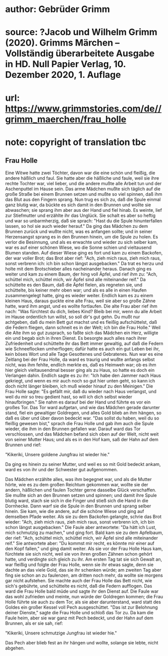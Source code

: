 # author: Gebrüder Grimm
# source: ?Jacob und Wilhelm Grimm (2020). Grimms Märchen – Vollständig überarbeitete Ausgabe in HD. Null Papier Verlag, 10. Dezember 2020, 1. Auflage
# url: https://www.grimmstories.com/de//grimm_maerchen/frau_holle
# note: copyright of translation tbc

## Frau Holle 

Eine Witwe hatte zwei Töchter, davon war die eine schön und fleißig, die
andere häßlich und faul. Sie hatte aber die häßliche und faule, weil sie
ihre rechte Tochter war, viel lieber, und die andere mußte alle Arbeit
tun und der Aschenputtel im Hause sein. Das arme Mädchen mußte sich
täglich auf die große Straße bei einem Brunnen setzen und mußte so viel
spinnen, daß ihm das Blut aus den Fingern sprang. Nun trug es sich zu,
daß die Spule einmal ganz blutig war, da bückte es sich damit in den
Brunnen und wollte sie abwaschen; sie sprang ihm aber aus der Hand und
fiel hinab. Es weinte, lief zur Stiefmutter und erzählte ihr das
Unglück. Sie schalt es aber so heftig und war so unbarmherzig, daß sie
sprach: "Hast du die Spule hinunterfallen lassen, so hol sie auch
wieder herauf." Da ging das Mädchen zu dem Brunnen zurück und wußte
nicht, was es anfangen sollte; und in seiner Herzensangst sprang es in
den Brunnen hinein, um die Spule zu holen. Es verlor die Besinnung, und
als es erwachte und wieder zu sich selber kam, war es auf einer schönen
Wiese, wo die Sonne schien und vieltausend Blumen standen. Auf dieser
Wiese ging es fort und kam zu einem Backofen, der war voller Brot; das
Brot aber rief: "Ach, zieh mich raus, zieh mich raus, sonst verbrenn
ich: ich bin schon längst ausgebacken." Da trat es herzu und holte mit
dem Brotschieber alles nacheinander heraus. Danach ging es weiter und
kam zu einem Baum, der hing voll Äpfel, und rief ihm zu: "Ach, schüttel
mich, schüttel mich, wir Äpfel sind alle miteinander reif." Da
schüttelte es den Baum, daß die Äpfel fielen, als regneten sie, und
schüttelte, bis keiner mehr oben war; und als es alle in einen Haufen
zusammengelegt hatte, ging es wieder weiter. Endlich kam es zu einem
kleinen Haus, daraus guckte eine alte Frau, weil sie aber so große Zähne
hatte, ward ihm angst, und es wollte fortlaufen. Die alte Frau aber rief
ihm nach: "Was fürchtest du dich, liebes Kind? Bleib bei mir, wenn du
alle Arbeit im Hause ordentlich tun willst, so soll dir's gut gehn. Du
mußt nur achtgeben, daß du mein Bett gut machst und es fleißig
aufschüttelst, daß die Federn fliegen, dann schneit es in der Welt; ich
bin die Frau Holle." Weil die Alte ihm so gut zusprach, so faßte sich
das Mädchen ein Herz, willigte ein und begab sich in ihren Dienst. Es
besorgte auch alles nach ihrer Zufriedenheit und schüttelte ihr das Bett
immer gewaltig, auf daß die Federn wie Schneeflocken umherflogen; dafür
hatte es auch ein gut Leben bei ihr, kein böses Wort und alle Tage
Gesottenes und Gebratenes. Nun war es eine Zeitlang bei der Frau Holle,
da ward es traurig und wußte anfangs selbst nicht, was ihm fehlte,
endlich merkte es, daß es Heimweh war; ob es ihm hier gleich
vieltausendmal besser ging als zu Haus, so hatte es doch ein Verlangen
dahin. Endlich sagte es zu ihr: "Ich habe den Jammer nach Haus
gekriegt, und wenn es mir auch noch so gut hier unten geht, so kann ich
doch nicht länger bleiben, ich muß wieder hinauf zu den Meinigen." Die
Frau Holle sagte: "Es gefällt mir, daß du wieder nach Haus verlangst,
und weil du mir so treu gedient hast, so will ich dich selbst wieder
hinaufbringen." Sie nahm es darauf bei der Hand und führte es vor ein
großes Tor. Das Tor ward aufgetan, und wie das Mädchen gerade darunter
stand, fiel ein gewaltiger Goldregen, und alles Gold blieb an ihm
hängen, so daß es über und über davon bedeckt war. "Das sollst du
haben, weil du so fleißig gewesen bist," sprach die Frau Holle und gab
ihm auch die Spule wieder, die ihm in den Brunnen gefallen war. Darauf
ward das Tor verschlossen, und das Mädchen befand sich oben auf der
Welt, nicht weit von seiner Mutter Haus; und als es in den Hof kam, saß
der Hahn auf dem Brunnen und rief:

"Kikeriki,
Unsere goldene Jungfrau ist wieder hie."

Da ging es hinein zu seiner Mutter, und weil es so mit Gold bedeckt
ankam, ward es von ihr und der Schwester gut aufgenommen.

Das Mädchen erzählte alles, was ihm begegnet war, und als die Mutter
hörte, wie es zu dem großen Reichtum gekommen war, wollte sie der
andern, häßlichen und faulen Tochter gerne dasselbe Glück verschaffen.
Sie mußte sich an den Brunnen setzen und spinnen; und damit ihre Spule
blutig ward, stach sie sich in die Finger und stieß sich die Hand in die
Dornhecke. Dann warf sie die Spule in den Brunnen und sprang selber
hinein. Sie kam, wie die andere, auf die schöne Wiese und ging auf
demselben Pfade weiter. Als sie zu dem Backofen gelangte, schrie das
Brot wieder: "Ach, zieh mich raus, zieh mich raus, sonst verbrenn ich,
ich bin schon längst ausgebacken." Die Faule aber antwortete: "Da hätt
ich Lust, mich schmutzig zu machen," und ging fort. Bald kam sie zu dem
Apfelbaum, der rief: "Ach, schüttel mich, schüttel mich, wir Äpfel sind
alle miteinander reif." Sie antwortete aber: "Du kommst mir recht, es
könnte mir einer auf den Kopf fallen," und ging damit weiter. Als sie
vor der Frau Holle Haus kam, fürchtete sie sich nicht, weil sie von
ihren großen Zähnen schon gehört hatte, und verdingte sich gleich zu
ihr. Am ersten Tag tat sie sich Gewalt an, war fleißig und folgte der
Frau Holle, wenn sie ihr etwas sagte, denn sie dachte an das viele Gold,
das sie ihr schenken würde; am zweiten Tag aber fing sie schon an zu
faulenzen, am dritten noch mehr, da wollte sie morgens gar nicht
aufstehen. Sie machte auch der Frau Holle das Bett nicht, wie sich's
gebührte, und schüttelte es nicht, daß die Federn aufflogen. Das ward
die Frau Holle bald müde und sagte ihr den Dienst auf. Die Faule war das
wohl zufrieden und meinte, nun würde der Goldregen kommen; die Frau
Holle führte sie auch zu dem Tor, als sie aber darunterstand, ward statt
des Goldes ein großer Kessel voll Pech ausgeschüttet. "Das ist zur
Belohnung deiner Dienste," sagte die Frau Holle und schloß das Tor zu.
Da kam die Faule heim, aber sie war ganz mit Pech bedeckt, und der Hahn
auf dem Brunnen, als er sie sah, rief:

"Kikeriki,
Unsere schmutzige Jungfrau ist wieder hie."

Das Pech aber blieb fest an ihr hängen und wollte, solange sie lebte,
nicht abgehen.
